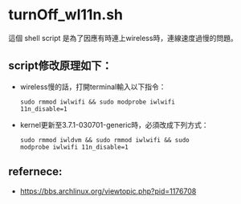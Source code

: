 turnOff_wl11n.sh
================

這個 shell script 是為了因應有時連上wireless時，連線速度過慢的問題。


script修改原理如下：
--------------------
- wireless慢的話，打開terminal輸入以下指令：

	<code>sudo rmmod iwlwifi && sudo modprobe iwlwifi 11n_disable=1</code>

- kernel更新至3.7.1-030701-generic時，必須改成下列方式：

	<code>sudo rmmod iwldvm && sudo rmmod iwlwifi && sudo modprobe iwlwifi 11n_disable=1</code>


refernece: 
----------
- https://bbs.archlinux.org/viewtopic.php?pid=1176708
